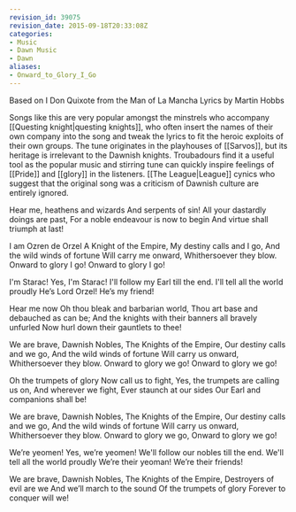 ```yaml
---
revision_id: 39075
revision_date: 2015-09-18T20:33:08Z
categories:
- Music
- Dawn Music
- Dawn
aliases:
- Onward_to_Glory_I_Go
---
```


Based on I Don Quixote from the Man of La Mancha
Lyrics by Martin Hobbs

Songs like this are very popular amongst the minstrels who accompany [[Questing knight|questing knights]], who often insert the names of their own company into the song and tweak the lyrics to fit the heroic exploits of their own groups. The tune originates in the playhouses of [[Sarvos]], but its heritage is irrelevant to the Dawnish knights. Troubadours find it a useful tool as the popular music and stirring tune can quickly inspire feelings of [[Pride]] and [[glory]] in the listeners. [[The League|League]] cynics who suggest that the original song was a criticism of Dawnish culture are entirely ignored.


Hear me, heathens and wizards
And serpents of sin!
All your dastardly doings are past,
For a noble endeavour is now to begin
And virtue shall triumph at last!

I am Ozren de Orzel
A Knight of the Empire,
My destiny calls and I go,
And the wild winds of fortune
Will carry me onward,
Whithersoever they blow.
Onward to glory I go!
Onward to glory I go!

I'm Starac! Yes, I'm Starac!
I'll follow my Earl till the end.
I'll tell all the world proudly
He’s Lord Orzel! He’s my friend!

Hear me now
Oh thou bleak and barbarian world,
Thou art base and debauched as can be;
And the knights with their banners all bravely unfurled
Now hurl down their gauntlets to thee!

We are brave, Dawnish Nobles,
The Knights of the Empire,
Our destiny calls and we go,
And the wild winds of fortune
Will carry us onward,
Whithersoever they blow.
Onward to glory we go!
Onward to glory we go!

Oh the trumpets of glory
Now call us to fight,
Yes, the trumpets are calling us on,
And wherever we fight,
Ever staunch at our sides
Our Earl and companions shall be!

We are brave, Dawnish Nobles,
The Knights of the Empire,
Our destiny calls and we go,
And the wild winds of fortune
Will carry us onward,
Whithersoever they blow.
Onward to glory we go,
Onward to glory we go!

We’re yeomen! Yes, we’re yeomen!
We'll follow our nobles till the end.
We'll tell all the world proudly
We’re their yeoman! We’re their friends!

We are brave, Dawnish Nobles,
The Knights of the Empire,
Destroyers of evil are we
And we’ll march to the sound
Of the trumpets of glory
Forever to conquer will we!




